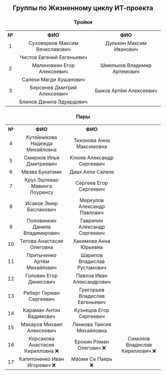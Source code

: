 <h2 align="center">Группы по Жизненному циклу ИТ-проекта</h2>

<h3 align="center">Тройки</h3>

<div align="center">

<table>
  <tr>
    <th align="center">№</th>
    <th align="center">ФИО</th>
    <th align="center">ФИО</th>
  </tr>
  <tr>
    <td align="center">1</td>
    <td align="center">Суховерков Максим Вячеславович</td>
    <td align="center">Дулькин Максим Иванович</td>
  </tr>
  <tr>
    <td align="center">&nbsp;</td>
    <td align="center">Чистов Евгений Евгеньевич</td>
    <td align="center">&nbsp;</td>
  </tr>
  <tr>
    <td align="center">2</td>
    <td align="center">Малиновкин Егор Алексеевич</td>
    <td align="center">Шмельков Владимир Артемович</td>
  </tr>
  <tr>
    <td align="center">&nbsp;</td>
    <td align="center">Салехи Магди Хушанович</td>
    <td align="center">&nbsp;</td>
  </tr>
  <tr>
    <td align="center">3</td>
    <td align="center">Берсенев Дмитрий Алексеевич</td>
    <td align="center">Быков Артём Алексеевич</td>
  </tr>
  <tr>
    <td align="center">&nbsp;</td>
    <td align="center">Блинов Данила Эдуардович</td>
    <td align="center">&nbsp;</td>
  </tr>
</table>

</div>

<h3 align="center">Пары</h3>

<div align="center">

<table>
  <tr>
    <th align="center">№</th>
    <th align="center">ФИО</th>
    <th align="center">ФИО</th>
  </tr>
  <tr>
    <td align="center">4</td>
    <td align="center">Кутейникова Надежда Михайловна</td>
    <td align="center">Тихонова Анна Максимовна</td>
  </tr>
  <tr>
    <td align="center">5</td>
    <td align="center">Смирнов Илья Дмитриевич</td>
    <td align="center">Клюев Александр Сергеевич</td>
  </tr>
  <tr>
    <td align="center">6</td>
    <td align="center">Мвэва Букатами</td>
    <td align="center">Диах Алли Салехе</td>
  </tr>
  <tr>
    <td align="center">7</td>
    <td align="center">Круз Эштевао Мавинга Лоуренсу</td>
    <td align="center">Сергеев Егор Сергеевич</td>
  </tr>
  <tr>
    <td align="center">8</td>
    <td align="center">Исаков Эмир Бесланович</td>
    <td align="center">Меркулов Александр Павлович</td>
  </tr>
  <tr>
    <td align="center">9</td>
    <td align="center">Половинкин Данила Владимирович</td>
    <td align="center">Гаврилин Александр Сергеевич</td>
  </tr>
    <td align="center">10</td>
    <td align="center">Титова Анастасия Олеговна</td>
    <td align="center">Хакимова Анна Юрьевна</td>
  </tr>
  <tr>
    <td align="center">11</td>
    <td align="center">Притыченко Артём Михайлович</td>
    <td align="center">Шарипов Владислав Рустамович</td>
  </tr>
  <tr>
    <td align="center">12</td>
    <td align="center">Головин Егор Денисович</td>
    <td align="center">Павлов Иван Александрович</td>
  </tr>
  <tr>
    <td align="center">13</td>
    <td align="center">Реберг Герман Сергеевич</td>
    <td align="center">Григорьев Владислав Евгеньевич</td>
  </tr>
  <tr>
    <td align="center">14</td>
    <td align="center">Караман Антон Вадимович</td>
    <td align="center">Кузнецов Егор Сергеевич</td>
  </tr>
  <tr>
    <td align="center">15</td>
    <td align="center">Макаров Михаил Алексеевич</td>
    <td align="center">Ленкова Таисия Михайловна</td>
  </tr>
  <tr>
    <td align="center">16</td>
    <td align="center">Корсакова Анастасия Кирилловна ❌</td>
    <td align="center">Ерохин Роман Олегович ❌</td>
    <td align="center">Симонов Владислав Кириллович ❌</td>
  </tr>
  <tr>
    <td align="center">17</td>
    <td align="center">Капитоненко Иван Игоревич ❌</td>
    <td align="center">Маоми Се Паярь ❌</td>
  </tr>
</table>

</div>
